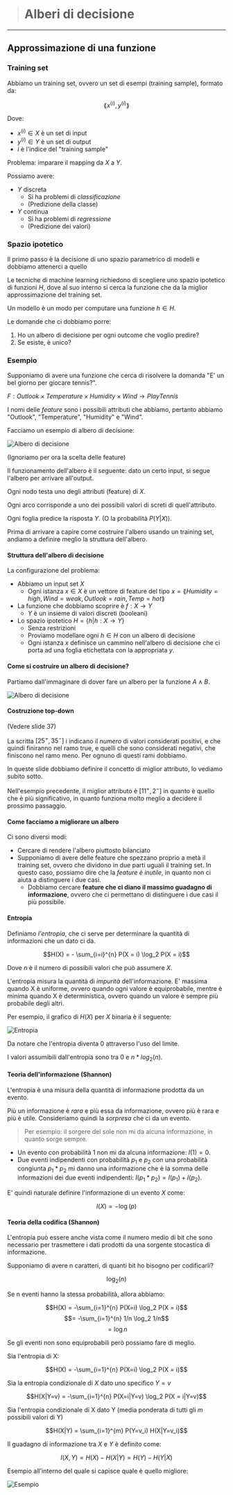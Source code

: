 [//]: # (Stili di riferimento per il markdown)
<link rel="stylesheet" href="./res/style.css">

> # Alberi di decisione

---

## Approssimazione di una funzione

### Training set

Abbiamo un training set, ovvero un set di esempi (training sample), formato da:

$$\lang x^{(i)}, y^{(i)} \rang$$

Dove:
- $x^{(i)} \in X$ è un set di input
- $y^{(i)} \in Y$ è un set di output
- $i$ è l'indice del "training sample"

Problema: imparare il mapping da $X$ a $Y$.

Possiamo avere:
- $Y$ discreta
  - Si ha problemi di *classificazione*
  - (Predizione della classe)
- $Y$ continua
  - Si ha problemi di *regressione* 
  - (Predizione dei valori)

### Spazio ipotetico

Il primo passo è la decisione di uno spazio parametrico di modelli e dobbiamo attenerci a quello

Le tecniche di machine learning richiedono di scegliere uno spazio ipotetico di funzioni $H$, dove al suo interno si cerca la funzione che da la miglior approssimazione del training set.

Un modello è un modo per computare una funzione $h \in H$.

Le domande che ci dobbiamo porre: 
1. Ho un albero di decisione per ogni outcome che voglio predire? 
2. Se esiste, è unico?

### Esempio

Supponiamo di avere una funzione che cerca di risolvere la domanda "E' un bel giorno per giocare tennis?".

$F : Outlook \times Temperature \times Humidity \times Wind \rightarrow PlayTennis$

I nomi delle *feature* sono i possibili attributi che abbiamo, pertanto abbiamo "Outlook", "Temperature", "Humidity" e "Wind".

Facciamo un esempio di albero di decisione:

![Albero di decisione](./res/alberodidecisione.png)

(Ignoriamo per ora la scelta delle feature)

Il funzionamento dell'albero è il seguente: dato un certo input, si segue l'albero per arrivare all'output.

Ogni nodo testa uno degli attributi (feature) di $X$.

Ogni arco corrisponde a uno dei possibili valori di screti di quell'attributo.

Ogni foglia predice la risposta $Y$. (O la probabilità $P(Y|X)$).

Prima di arrivare a capire come costruire l'albero usando un training set, andiamo a definire meglio la struttura dell'albero.

#### Struttura dell'albero di decisione

La configurazione del problema:
- Abbiamo un input set $X$
  - Ogni istanza $x \in X$ è un vettore di feature del tipo $x = \lang Humidity = high, Wind = weak, Outlook = rain, Temp = hot \rang$
- La funzione che dobbiamo scoprire è $f : X \rightarrow Y$
  - $Y$ è un insieme di valori discreti (booleani)
- Lo spazio ipotetico $H = \{h | h: X \rightarrow Y\}$
  - Senza restrizioni
  - Proviamo modellare ogni $h \in H$ con un albero di decisione
  - Ogni istanza $x$ definisce un cammino nell'albero di decisione che ci porta ad una foglia etichettata con la appropriata $y$.


#### Come si costruire un albero di decisione?

Partiamo dall'immaginare di dover fare un albero per la funzione $A \land B$.

![Albero di decisione](./res/alberoAND.PNG)

#### Costruzione top-down

(Vedere slide 37)

La scritta $[25^{+},35^{-}]$ i indicano il *numero* di valori considerati positivi, e che quindi finiranno nel ramo true, e quelli che sono considerati negativi, che finiscono nel ramo meno.
Per ognuno di questi rami dobbiamo.

In queste slide dobbiamo definire il concetto di miglior attributo, lo vediamo subito sotto.

Nell'esempio precedente, il miglior attributo è $[11^{+}, 2^{-}]$ in quanto è quello che è più significativo, in quanto funziona molto meglio a decidere il prossimo passaggio.

#### Come facciamo a migliorare un albero

Ci sono diversi modi:
- Cercare di rendere l'albero piuttosto bilanciato
- Supponiamo di avere delle feature che spezzano proprio a metà il training set, ovvero che dividono in due parti uguali il training set. In questo caso, possiamo dire che la *feature è inutile*, in quanto non ci aiuta a distinguere i due casi.
  - Dobbiamo cercare **feature che ci diano il massimo guadagno di informazione**, ovvero che ci permettano di distinguere i due casi il più possibile.

#### Entropia

Definiamo *l'entropia*, che ci serve per determinare la quantità di informazioni che un dato ci da.

$$H(X) = - \sum_{i=i}^{n} P(X = i) \log_2 P(X = i)$$

Dove $n$ è il numero di possibili valori che può assumere $X$.

L'entropia misura la quantità di *impurità* dell'informazione. E' massima quando X è uniforme, ovvero quando ogni valore è equiprobabile, mentre è minima quando X è deterministica, ovvero quando un valore è sempre più probabile degli altri.

Per esempio, il grafico di $H(X)$ per $X$ binaria è il seguente:

![Entropia](./res/pbinaria.PNG)

Da notare che l'entropia diventa 0 attraverso l'uso del limite.

I valori assumibili dall'entropia sono tra 0 e $n*log_2(n)$.

#### Teoria dell'informazione (Shannon)

L'entropia è una misura della quantità di informazione prodotta da un evento.

Più un informazione è *rara* e più essa da informazione, ovvero più è rara e più è utile. Consideriamo quindi la *sorpresa* che ci da un evento.

> Per esempio: il sorgere del sole non mi da alcuna informazione, in quanto sorge sempre.

- Un evento con probabilità 1 non mi da alcuna informazione: $I(1) = 0$.
- Due eventi indipendenti con probabilità $p_{1}$ e $p_{2}$ con una probabilità congiunta $p_{1} * p_{2}$ mi danno una informazione che è la somma delle informazioni dei due eventi indipendenti: $I(p_{1} * p_{2}) = I(p_{1}) + I(p_{2})$.

E' quindi naturale definire l'informazione di un evento $X$ come:

$$I(X) = - \log (p)$$

#### Teoria della codifica (Shannon)

L'entropia può essere anche vista come il numero medio di bit che sono necessario per trasmettere i dati prodotti da una sorgente stocastica di informazione.

Supponiamo di avere n caratteri, di quanti bit ho bisogno per codificarli? 

$$\log_2(n)$$

Se n eventi hanno la stessa probabilità, allora abbiamo:

$$H(X) = -\sum_{i=1}^{n} P(X=i) \log_2 P(X = i)$$
$$= -\sum_{i=1}^{n} 1/n \log_2 1/n$$
$$= \log n$$

Se gli eventi non sono equiprobabili però possiamo fare di meglio.

Sia l'entropia di X:

$$H(X) = -\sum_{i=1}^{n} P(X=i) \log_2 P(X = i)$$

Sia la entropia condizionale di $X$ dato uno specifico $Y=v$

$$H(X|Y=v) = -\sum_{i=1}^{n} P(X=i|Y=v) \log_2 P(X = i|Y=v)$$

Sia l'entropia condizionale di X dato Y (media ponderata di tutti gli *m* possibili valori di Y)

$$H(X|Y) = \sum_{i=1}^{m} P(Y=v_i) H(X|Y=v_i)$$

Il guadagno di informazione tra $X$ e $Y$ è definito come:

$$I(X,Y) = H(X) - H(X|Y) = H(Y) - H(Y|X)$$

Esempio all'interno del quale si capisce quale è quello migliore:

![Esempio](./res/entropiaesempiocalcolo.png)
